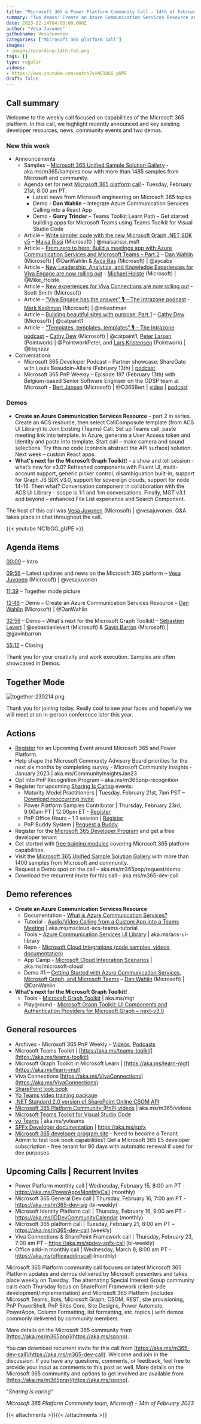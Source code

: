 ```yaml
---
title: "Microsoft 365 & Power Platform Community Call - 14th of February, 2023"
summary: "Two demos: Create an Azure Communication Services Resource and What's next for the Microsoft Graph Toolkit! 7 new articles and 2 new conversations released in last 7 days."
date: 2023-02-14T04:00:00.000Z
author: "Vesa Juvonen"
githubname: VesaJuvonen
categories: ["Microsoft 365 platform call"]
images:
- images/recording-14th-feb.png
tags: []
type: regular
videos:
- https://www.youtube.com/watch?v=NC1bGG_gUPE
draft: false
---
```


## Call summary

Welcome to the weekly call focused on capabilities of the Microsoft 365 platform.  In this call, we highlight recently announced and key existing developer resources, news, community events and two demos.

### New this week

* Announcements
    * Samples – [Microsoft 365 Unified Sample Solution Gallery](https://adoption.microsoft.com/sample-solution-gallery) - aka.ms/m365/samples now with more than 1485 samples from Microsoft and community.
    * Agenda set for next [Microsoft 365 platform call](https://aka.ms/m365-dev-call) - Tuesday, February 21st, 8:00 am PT.
        * Latest news from Microsoft engineering on Microsoft 365 topics
        * Demo - **Dan Wahlin** – Integrate Azure Communication Services Calling into a React App
        * Demo - **Garry Trinder** – Teams Toolkit Learn Path – Get started building apps for Microsoft Teams using Teams Toolkit for Visual Studio Code
    * Article – [Write simpler code with the new Microsoft Graph .NET SDK v5](https://devblogs.microsoft.com/microsoft365dev/write-simpler-code-with-the-new-microsoft-graph-net-sdk-v5/) – [Maisa Rissi](https://twitter.com/maisarissi_msft) (Microsoft) \| @maisarissi_msft
    * Article – [From zero to hero: Build a meetings app with Azure Communication Services and Microsoft Teams – Part 2](https://devblogs.microsoft.com/microsoft365dev/from-zero-to-hero-build-a-meetings-app-with-azure-communication-services-and-microsoft-teams-part-2/) – [Dan Wahlin](https://twitter.com/DanWahlin) (Microsoft) \| @DanWahlin & [Ayça Baş](https://twitter.com/aycabs) (Microsoft) \| @aycabs
    * Article – [New Leadership, Analytics, and Knowledge Experiences for Viva Engage are now rolling out](https://techcommunity.microsoft.com/t5/microsoft-viva-blog/new-leadership-analytics-and-knowledge-experiences-for-viva/ba-p/3738818) - [Michael Holste](https://twitter.com/mike_holste) (Microsoft) \| @Mike_Holste
    * Article – [New experiences for Viva Connections are now rolling out](https://techcommunity.microsoft.com/t5/microsoft-viva-blog/new-experiences-for-viva-connections-are-now-rolling-out/ba-p/3729071) - Scott Smith (Microsoft)
    * Article – [“Viva Engage has the answer” 🎙 – The Intrazone podcast](https://techcommunity.microsoft.com/t5/microsoft-sharepoint-blog/viva-engage-has-the-answer-the-intrazone-podcast/ba-p/3739563) - [Mark Kashman](https://twitter.com/mkashman) (Microsoft) \| @mkashman
    * Article – [Building beautiful sites with purpose: Part 1](https://techcommunity.microsoft.com/t5/microsoft-sharepoint-blog/building-beautiful-sites-with-purpose-part-1/ba-p/3735360) – [Cathy Dew](https://twitter.com/catpaint1) (Microsoft) \| @catpaint1
    * Article – [“Templates, templates, templates” 🎙 – The Intrazone podcast](https://techcommunity.microsoft.com/t5/microsoft-sharepoint-blog/templates-templates-templates-the-intrazone-podcast/ba-p/3734404) – [Cathy Dew](https://twitter.com/catpaint1) (Microsoft) \| @catpaint1, [Peter Larsen](https://twitter.com/PointworkPeter) (Pointwork) \| @PointworkPeter, and [Lars Kristensen](https://twitter.com/Hejnzzz) (Pointwork) \| @Hejnzzz
* Conversations
    * Microsoft 365 Developer Podcast – Partner showcase: ShareGate with Louis Beaudoin-Allaire (February 13th) \| [podcast](https://m365devpodcast.com/e/partner-showcase-sharegate-with-louis-beaudoin-alliare/)
    * Microsoft 365 PnP Weekly – Episode 197 (February 13th) with Belgium-based Senior Software Engineer on the ODSP team at Microsoft - [Bert Jansen](https://twitter.com/O365Bert) (Microsoft) \| @O365Bert \| [video](https://pnp.github.io/blog/microsoft-365-pnp-weekly/episode-197/) \| [podcast](https://www.podbean.com/eas/pb-jpx9m-138e49f)

### Demos

* **Create an Azure Communication Services Resource** – part 2 in series. Create an ACS resource, then select CallComposute template (from ACS UI Library) to Join Existing (Teams) Call. Set up Teams call, paste meeting link into template. In Azure, generate a User Access token and Identity and paste into template. Start call – make camera and sound selections. Try this no code (controls abstract the API surface) solution. Next week – custom React apps.
* **What's next for the Microsoft Graph Toolkit!** – a show and tell session - what’s new for v3.0? Refreshed components with Fluent UI, multi-account support, generic picker control, disambiguation built-in, support for Graph JS SDK v3.0, support for sovereign clouds, support for node 14-16. Then what? Conversation component in collaboration with the ACS UI Library - scope is 1:1 and 1:m conversations. Finally, MGT v3.1 and beyond – enhanced File List experience and Search Component.

The host of this call was [Vesa Juvonen](https://twitter.com/vesajuvonen) (Microsoft) \| @vesajuvonen. Q&A takes place in chat throughout the call.

{{< youtube NC1bGG_gUPE >}}

## Agenda items

[00:00](https://youtu.be/NC1bGG_gUPE?t=0) – Intro

[09:56](https://youtu.be/NC1bGG_gUPE?t=596) – Latest updates and news on the Microsoft 365 platform – [Vesa Juvonen](https://twitter.com/vesajuvonen) (Microsoft) \| @vesajuvonen

[11:39](https://youtu.be/NC1bGG_gUPE?t=699) – Together mode picture

[12:46](https://youtu.be/NC1bGG_gUPE?t=766) – Demo – Create an Azure Communication Services Resource – [Dan Wahlin](https://twitter.com/DanWahlin) (Microsoft) \| @DanWahlin

[32:59](https://youtu.be/NC1bGG_gUPE?t=1979) – Demo – What's next for the Microsoft Graph Toolkit! – [Sébastien Levert](https://twitter.com/sebastienlevert) \| @sebastienlevert (Microsoft) & [Gavin Barron](https://twitter.com/gavinbarron) (Microsoft) \| @gavinbarron

[55:12](https://youtu.be/NC1bGG_gUPE?t=3312) – Closing

Thank you for your creativity and work execution. Samples are often showcased in Demos.

## Together Mode

![together-230214.png](images/together-230214.png)

Thank you for joining today. Really cool to see your faces and hopefully we will meet at an in-person conference later this year.

## Actions

* [Register](https://www.communitydays.org) for an Upcoming Event around Microsoft 365 and Power Platform.
* Help shape the Microsoft Community Advisory Board priorities for the next six months by completing survey - Microsoft Community Insights - January 2023 \| aka.ms/CommunityInsightsJan23
* Opt into PnP Recognition Program – aka.ms/m365pnp-recognition
* Register for upcoming [Sharing Is Caring](https://pnp.github.io/sharing-is-caring/) events:
    * Maturity Model Practitioners \| Tuesday, February 21st, 7am PST – [Download reoccurring invite](https://aka.ms/mm4m365/invite)
    * Power Platform Samples Contributor \| Thursday, February 23rd, 9:00am PT \| 12:00pm ET - [Register](https://forms.office.com/pages/responsepage.aspx?id=KtIy2vgLW0SOgZbwvQuRaXDXyCl9DkBHq4A2OG7uLpdUN0hMNTRPWVVWTkhFTk9QQzhFSTRIS1JLSC4u)
    * PnP Office Hours – 1:1 session \| [Register](https://outlook.office365.com/owa/calendar/PnPSharingisCaring@warner.digital/bookings/)
    * PnP Buddy System \| [Request a Buddy](https://forms.office.com/Pages/ResponsePage.aspx?id=KtIy2vgLW0SOgZbwvQuRaXDXyCl9DkBHq4A2OG7uLpdUMjRRUVg4NElZUUJLTEY1TVVSVDJFRFpLRS4u)
* Register for the [Microsoft 365 Developer Program](https://aka.ms/m365/devprogram) and get a free developer tenant
* Get started with [free training modules](https://aka.ms/m365/dev/learn) covering Microsoft 365 platform capabilities.
* Visit the [Microsoft 365 Unified Sample Solution Gallery](https://adoption.microsoft.com/sample-solution-gallery) with more than 1400 samples from Microsoft and community.
* Request a Demo spot on the call – aka.ms/m365pnp/request/demo
* Download the recurrent invite for this call – aka.ms/m365-dev-call

## Demo references

* **Create an Azure Communication Services Resource**
    * Documentation - [What is Azure Communication Services?](https://learn.microsoft.com/azure/communication-services/overview)
    * Tutorial - [Audio/Video Calling from a Custom App into a Teams Meeting](https://microsoft.github.io/MicrosoftCloud/tutorials/docs/ACS-to-Teams-Meeting/) \| aka.ms/mscloud-acs-teams-tutorial
    * Tools – [Azure Communication Services UI Library](https://azure.github.io/communication-ui-library/) \| aka.ms/acs-ui-library
    * Repo - [Microsoft Cloud Integrations (code samples, videos, documentation)](https://github.com/microsoft/microsoftcloud)
    * App Camp - [Microsoft Cloud Integration Scenarios](https://microsoft.github.io/MicrosoftCloud/?WT.mc_id=m365-80533-dwahlin) \| aka.ms/microsoft-cloud
    * Demo \#1 – [Getting Started with Azure Communication Services, Microsoft Graph, and Microsoft Teams](https://youtu.be/xDXS9muZ0DI?t=718) – [Dan Wahlin](https://twitter.com/DanWahlin) (Microsoft) \| @DanWahlin
* **What's next for the Microsoft Graph Toolkit!**
    * Tools - [Microsoft Graph Toolkit](https://github.com/microsoftgraph/microsoft-graph-toolkit) \| aka.ms/mgt
    * Playground - [Microsoft Graph Toolkit: UI Components and Authentication Providers for Microsoft Graph – next-v3.0](https://mgt.dev/?path=/docs/overview--docs)

## General resources

* Archives - Microsoft 365 PnP Weekly - [Videos](https://www.youtube.com/playlist?list=PLR9nK3mnD-OVYI-St_CBiFfuL4CZbBpkC), [Podcasts](https://pnpweekly.podbean.com/)
* Microsoft Teams Toolkit | [https://aka.ms/teams-toolkit](https://aka.ms/teams-toolkit)
* Microsoft Graph Toolkit in Microsoft Learn | [https://aka.ms/learn-mgt](https://aka.ms/learn-mgt)
* Viva Connections [https://aka.ms/VivaConnections](https://aka.ms/VivaConnections)
* [SharePoint look book](https://lookbook.microsoft.com/?WT.mc_id=m365-24198-cxa)
* [Yo Teams video training package](https://aka.ms/yoteams-training)
* [.NET Standard 2.0 version of SharePoint Online CSOM API](https://developer.microsoft.com/microsoft-365/blogs/net-standard-version-of-sharepoint-online-csom-apis?WT.mc_id=m365-24198-cxa)
* [Microsoft 365 Platform Community (PnP) videos](https://aka.ms/m365/videos) | aka.ms/m365/videos
* [Microsoft Teams Toolkit for Visual Studio Code](https://marketplace.visualstudio.com/items?itemName=TeamsDevApp.ms-teams-vscode-extension)
* [yo Teams](https://aka.ms/yoteams) | aka.ms/yoteams
* [SPFx Developer documentation](https://aka.ms/spfx) | <https://aka.ms/spfx>
* [Microsoft 365 developer program site](https://developer.microsoft.com/office/dev-program?WT.mc_id=m365-24198-cxa) - Need to become a Tenant Admin to test look book capabilities? Get a Microsoft 365 E5 developer subscription - free tenant for 90 days with automatic renewal if used for dev purposes

## Upcoming Calls | Recurrent Invites

* Power Platform monthly call \| Wednesday, February 15, 8:00 am PT - <https://aka.ms/PowerAppsMonthlyCall> (monthly)
* Microsoft 365 General Dev call \| Thursday, February 16, 7:00 am PT - <https://aka.ms/m365-dev-sig> (bi-weekly)
* Microsoft Identity Platform call \| Thursday, February 16, 9:00 am PT - <https://aka.ms/IDDevCommunityCalendar> (monthly)
* Microsoft 365 platform call \| Tuesday, February 21, 8:00 am PT – <https://aka.ms/m365-dev-call> (weekly)
* Viva Connections & SharePoint Framework call \| Thursday, February 23, 7:00 am PT - <https://aka.ms/spdev-spfx-call> (bi-weekly)
* Office add-in monthly call \| Wednesday, March 8, 8:00 am PT - <https://aka.ms/officeaddinscall> (monthly)

Microsoft 365 Platform community call focuses on latest Microsoft 365 Platform updates and demos delivered by Microsoft presenters and takes place weekly on Tuesday.  The alternating Special Interest Group community calls each Thursday focus on SharePoint Framework (client-side development/implementation) and Microsoft 365 Platform (includes Microsoft Teams, Bots, Microsoft Graph, CSOM, REST, site provisioning, PnP PowerShell, PnP Sites Core, Site Designs, Power Automate, PowerApps, Column Formatting, list formatting, etc. topics.) with demos commonly delivered by community members.

More details on the Microsoft 365 community from [https://aka.ms/m365pnp](https://aka.ms/sppnp).

You can download recurrent invite for this call from [https://aka.ms/m365-dev-call](https://aka.ms/m365-dev-call).  Welcome and join in the discussion. If you have any questions, comments, or feedback, feel free to provide your input as comments to this post as well. More details on the Microsoft 365 community and options to get involved are available from [https://aka.ms/m365pnp](https://aka.ms/sppnp).


&quot;_Sharing is caring&quot;_

_Microsoft 365 Platform Community team, Microsoft - 14th of February 2023_

{{< attachments >}}{{< /attachments >}}
